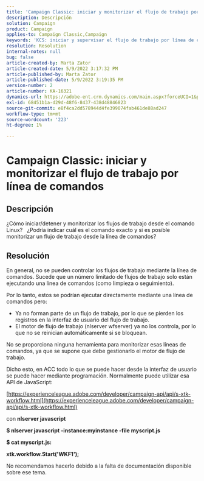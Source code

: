 ```yaml
---
title: 'Campaign Classic: iniciar y monitorizar el flujo de trabajo por línea de comandos'
description: Descripción
solution: Campaign
product: Campaign
applies-to: Campaign Classic,Campaign
keywords: 'KCS: iniciar y supervisar el flujo de trabajo por línea de comandos'
resolution: Resolution
internal-notes: null
bug: false
article-created-by: Marta Zator
article-created-date: 5/9/2022 3:17:32 PM
article-published-by: Marta Zator
article-published-date: 5/9/2022 3:19:35 PM
version-number: 2
article-number: KA-16321
dynamics-url: https://adobe-ent.crm.dynamics.com/main.aspx?forceUCI=1&pagetype=entityrecord&etn=knowledgearticle&id=5ddb6b21-abcf-ec11-a7b5-0022480a8e40
exl-id: 68451b1a-d29d-48f6-8437-438d48846823
source-git-commit: e8f4ca2dd578944d4fe399074fab461de88ad247
workflow-type: tm+mt
source-wordcount: '223'
ht-degree: 1%

---
```


# Campaign Classic: iniciar y monitorizar el flujo de trabajo por línea de comandos

## Descripción


¿Cómo iniciar/detener y monitorizar los flujos de trabajo desde el comando Linux?
 
¿Podría indicar cuál es el comando exacto y si es posible monitorizar un flujo de trabajo desde la línea de comandos?


## Resolución


En general, no se pueden controlar los flujos de trabajo mediante la línea de comandos. Sucede que un número limitado de flujos de trabajo solo están ejecutando una línea de comandos (como limpieza o seguimiento).

Por lo tanto, estos se podrían ejecutar directamente mediante una línea de comandos pero:

- Ya no forman parte de un flujo de trabajo, por lo que se pierden los registros en la interfaz de usuario del flujo de trabajo.
- El motor de flujo de trabajo (nlserver wfserver) ya no los controla, por lo que no se reinician automáticamente si se bloquean.




No se proporciona ninguna herramienta para monitorizar esas líneas de comandos, ya que se supone que debe gestionarlo el motor de flujo de trabajo.



Dicho esto, en ACC todo lo que se puede hacer desde la interfaz de usuario se puede hacer mediante programación. Normalmente puede utilizar esa API de JavaScript:



[https://experienceleague.adobe.com/developer/campaign-api/api/s-xtk-workflow.html](https://experienceleague.adobe.com/developer/campaign-api/api/s-xtk-workflow.html)



con <b>nlserver javascript</b>



<b>$ nlserver javascript -instance:myinstance -file myscript.js</b>



<b>$ cat myscript.js:</b>

<b>xtk.workflow.Start(&#39;WKF1&#39;);</b>



No recomendamos hacerlo debido a la falta de documentación disponible sobre ese tema.
